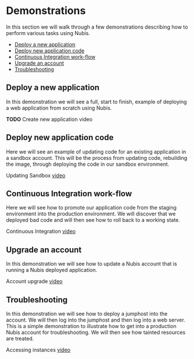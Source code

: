 # Demonstrations

In this section we will walk through a few demonstrations describing how to
perform various tasks using Nubis.

* [Deploy a new application](#deploy-a-new-application)
* [Deploy new application code](#deploy-new-application-code)
* [Continuous Integration work-flow](#continuous-integration-work-flow)
* [Upgrade an account](#upgrade-an-account)
* [Troubleshooting](#troubleshooting)

## Deploy a new application

In this demonstration we will see a full, start to finish, example of deploying
a web application from scratch using Nubis.

**TODO** Create new application video

## Deploy new application code

Here we will see an example of updating code for an existing application in a
sandbox account. This will be the process from updating code, rebuilding the
image, through deploying the code in our sandbox environment.

Updating Sandbox [video](https://youtu.be/rBGvMJGXRR4)

## Continuous Integration work-flow

Here we will see how to promote our application code from the staging
environment into the production environment. We will discover that we deployed
bad code and will then see how to roll back to a working state.

Continuous Integration [video](https://youtu.be/MTe_seH82bk)

## Upgrade an account

In this demonstration we will see how to update a Nubis account that is running
a Nubis deployed application.

Account upgrade [video](https://youtu.be/CjwkB-W009o)

## Troubleshooting

In this demonstration we will see how to deploy a jumphost into the account. We
will then log into the jumphost and then log into a web server. This is a simple
demonstration to illustrate how to get into a production Nubis account for
troubleshooting. We will then see how tainted resources are treated.

Accessing instances [video](https://youtu.be/QschFVsEzzQ)
